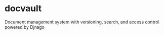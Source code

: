 # docvault
Document management system with versioning, search, and access control powered by Djnago
